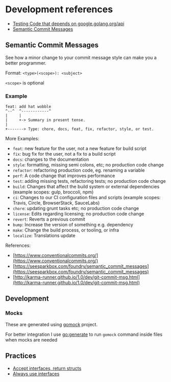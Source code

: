 # Development references

- [Testing Code that depends on google.golang.org/api](https://github.com/googleapis/google-api-go-client/blob/master/testing.md)
- [Semantic Commit Messages](https://gist.github.com/joshbuchea/6f47e86d2510bce28f8e7f42ae84c716)

## Semantic Commit Messages

See how a minor change to your commit message style can make you a better programmer.

Format: `<type>(<scope>): <subject>`

`<scope>` is optional

### Example

```text
feat: add hat wobble
^--^  ^------------^
|     |
|     +-> Summary in present tense.
|
+-------> Type: chore, docs, feat, fix, refactor, style, or test.
```

More Examples:

- `feat`: new feature for the user, not a new feature for build script
- `fix`: bug fix for the user, not a fix to a build script
- `docs`: changes to the documentation
- `style`: formatting, missing semi colons, etc; no production code change
- `refactor`: refactoring production code, eg. renaming a variable
- `perf`: A code change that improves performance
- `test`: adding missing tests, refactoring tests; no production code change
- `build`: Changes that affect the build system or external dependencies (example scopes: gulp, broccoli, npm)
- `ci`: Changes to our CI configuration files and scripts (example scopes: Travis, Circle, BrowserStack, SauceLabs)
- `chore`: updating grunt tasks etc; no production code change
- `license`: Edits regarding licensing; no production code change
- `revert`: Reverts a previous commit
- `bump`: Increase the version of something e.g. dependency
- `make`: Change the build process, or tooling, or infra
- `localize`: Translations update

References:

- [https://www.conventionalcommits.org/](https://www.conventionalcommits.org/)
- [https://seesparkbox.com/foundry/semantic_commit_messages](https://seesparkbox.com/foundry/semantic_commit_messages)
- [http://karma-runner.github.io/1.0/dev/git-commit-msg.html](http://karma-runner.github.io/1.0/dev/git-commit-msg.html)

## Development

### Mocks

These are generated using [gomock](https://github.com/golang/mock) project.

For better integration I use [go:generate](https://pkg.go.dev/cmd/go/internal/generate) to run `gomock` command inside files when mocks are needed

## Practices

- [Accept interfaces, return structs](https://bryanftan.medium.com/accept-interfaces-return-structs-in-go-d4cab29a301b)
- [Always use interfaces](https://medium.com/@bryanftan/always-use-interfaces-in-go-d8f9f8f8f9c0)
